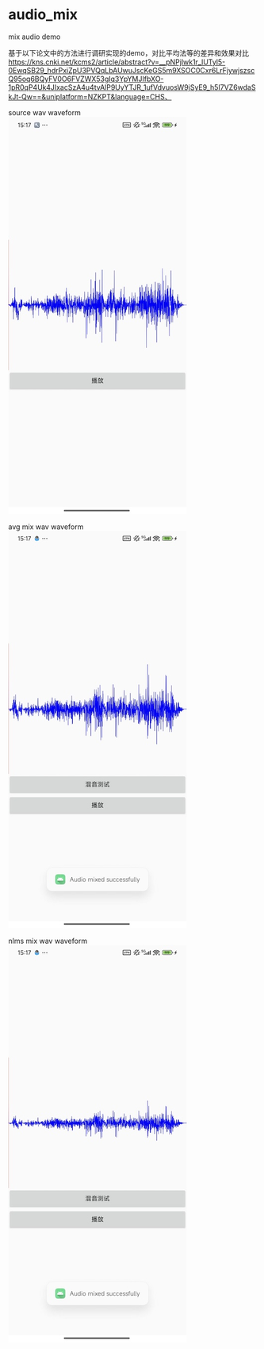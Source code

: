 # audio_mix
mix audio demo

基于以下论文中的方法进行调研实现的demo，对比平均法等的差异和效果对比
https://kns.cnki.net/kcms2/article/abstract?v=__pNPjlwk1r_lUTyl5-0EwqSB29_hdrPxiZpU3PVQqLbAUwuJscKeGS5m9XSOC0Cxr6LrFjywjszscQ95oq6BQyFV0O6FVZWX53gIq3YpYMJIfbXO-1pR0qP4Uk4JIxacSzA4u4tvAlP9UyYTJR_1ufVdvuosW9jSyE9_h5I7VZ6wdaSkJt-Qw==&uniplatform=NZKPT&language=CHS、

source wav waveform
![source](snap/source.jpg)

avg mix wav waveform
![avg_mix](snap/nlms_mix.jpg)

nlms mix wav waveform
![avg_mix](snap/avg_mix.jpg)
